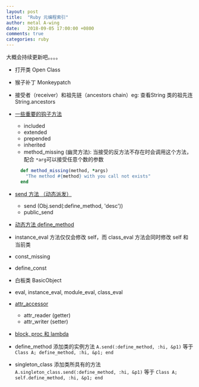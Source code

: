 ```yaml
---
layout: post
title:  "Ruby 元编程索引"
author: metal A-wing
date:   2018-09-05 17:00:00 +0800
comments: true
categories: ruby
---
```


大概会持续更新吧。。。。


- 打开类 Open Class
- 猴子补丁 Monkeypatch
- 接受者（receiver）和祖先链（ancestors chain）eg: 查看String 类的祖先连 String.ancestors
- [一些重要的钩子方法](https://ruby-china.org/topics/25397)
  - included
  - extended
  - prepended
  - inherited
  - method_missing (幽灵方法): 当接受的反方法不存在时会调用这个方法，配合 `*arg`可以接受任意个数的参数
  ```ruby
    def method_missing(method, *args)
      "The method #{method} with you call not exists"
    end
  ```
- [send 方法 （动态派发）](https://ruby-china.org/topics/4313)
  - send (Obj.send(:define_method, 'desc'))
  - public_send
- [动态方法 define_method](https://www.jianshu.com/p/349ecf5c503e)
- instance_eval 方法仅仅会修改 self，而 class_eval 方法会同时修改 self 和当前类
- const_missing
- define_const
- 白板类 BasicObject

- eval, instance_eval, module_eval, class_eval

- [attr_accessor](https://kaochenlong.com/2015/03/21/attr_accessor/)
  - attr_reader (getter)
  - attr_writer (setter)

- [block, proc 和 lambda ](https://ruby-china.org/topics/10414)

- define_method 添加类的实例方法 `A.send(:define_method, :hi, &p1)` 等于 `Class A; define_method, :hi, &p1; end`
- singleton_class 添加类所具有的方法 `A.singleton_class.send(:define_method, :hi, &p1)` 等于 `Class A; self.define_method, :hi, &p1; end`


